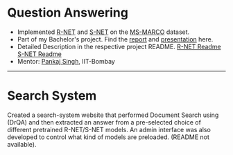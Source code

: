 # Question Answering

- Implemented [R-NET](https://www.microsoft.com/en-us/research/wp-content/uploads/2017/05/r-net.pdf) and [S-NET](https://arxiv.org/pdf/1706.04815.pdf) on the [MS-MARCO](http://www.msmarco.org) dataset. 
- Part of my Bachelor's project. Find the [report](https://github.com/burglarhobbit/machine-reading-comprehension/blob/master/BTP_2_Report.pdf) and [presentation](https://github.com/burglarhobbit/machine-reading-comprehension/blob/master/BTP%20-%202%20Presentation.pdf) here.
- Detailed Description in the respective project README. [R-NET Readme](https://github.com/burglarhobbit/machine-reading-comprehension/blob/master/R-NET/README.md) [S-NET Readme](https://github.com/burglarhobbit/machine-reading-comprehension/blob/master/S-NET/README.md)
- Mentor: [Pankaj Singh](https://www.linkedin.com/in/pankaj-singh-b000894a/), IIT-Bombay

---
# Search System

Created a search-system website that performed Document Search using (DrQA) and then extracted an answer from a pre-selected choice of different pretrained R-NET/S-NET models. An admin interface was also developed to control what kind of models are preloaded. (README not available).
